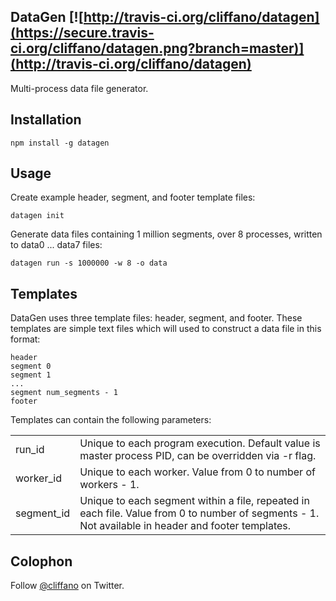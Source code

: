 DataGen [![http://travis-ci.org/cliffano/datagen](https://secure.travis-ci.org/cliffano/datagen.png?branch=master)](http://travis-ci.org/cliffano/datagen)
-----------

Multi-process data file generator.

Installation
------------

    npm install -g datagen 

Usage
-----

Create example header, segment, and footer template files:

    datagen init

Generate data files containing 1 million segments, over 8 processes, written to data0 ... data7 files:

    datagen run -s 1000000 -w 8 -o data

Templates
---------

DataGen uses three template files: header, segment, and footer. These templates are simple text files which will used to construct a data file in this format:

    header
    segment 0
    segment 1
    ...
    segment num_segments - 1
    footer

Templates can contain the following parameters:

<table>
<tr><td>run_id</td><td>Unique to each program execution. Default value is master process PID, can be overridden via -r flag.</td></tr>
<tr><td>worker_id</td><td>Unique to each worker. Value from 0 to number of workers - 1.</td></tr>
<tr><td>segment_id</td><td>Unique to each segment within a file, repeated in each file. Value from 0 to number of segments - 1. Not available in header and footer templates.</td></tr>
</table>

Colophon
--------

Follow [@cliffano](http://twitter.com/cliffano) on Twitter.
 